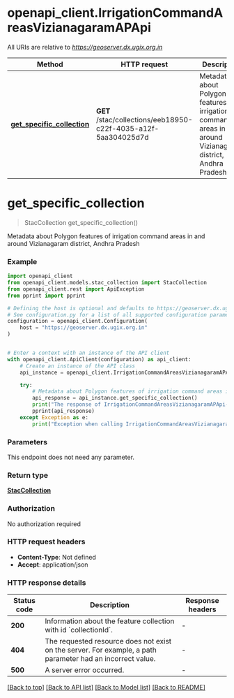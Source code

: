 # openapi_client.IrrigationCommandAreasVizianagaramAPApi

All URIs are relative to *https://geoserver.dx.ugix.org.in*

Method | HTTP request | Description
------------- | ------------- | -------------
[**get_specific_collection**](IrrigationCommandAreasVizianagaramAPApi.md#get_specific_collection) | **GET** /stac/collections/eeb18950-c22f-4035-a12f-5aa304025d7d | Metadata about Polygon features of irrigation command areas in and around Vizianagaram district, Andhra Pradesh


# **get_specific_collection**
> StacCollection get_specific_collection()

Metadata about Polygon features of irrigation command areas in and around Vizianagaram district, Andhra Pradesh

### Example


```python
import openapi_client
from openapi_client.models.stac_collection import StacCollection
from openapi_client.rest import ApiException
from pprint import pprint

# Defining the host is optional and defaults to https://geoserver.dx.ugix.org.in
# See configuration.py for a list of all supported configuration parameters.
configuration = openapi_client.Configuration(
    host = "https://geoserver.dx.ugix.org.in"
)


# Enter a context with an instance of the API client
with openapi_client.ApiClient(configuration) as api_client:
    # Create an instance of the API class
    api_instance = openapi_client.IrrigationCommandAreasVizianagaramAPApi(api_client)

    try:
        # Metadata about Polygon features of irrigation command areas in and around Vizianagaram district, Andhra Pradesh
        api_response = api_instance.get_specific_collection()
        print("The response of IrrigationCommandAreasVizianagaramAPApi->get_specific_collection:\n")
        pprint(api_response)
    except Exception as e:
        print("Exception when calling IrrigationCommandAreasVizianagaramAPApi->get_specific_collection: %s\n" % e)
```



### Parameters

This endpoint does not need any parameter.

### Return type

[**StacCollection**](StacCollection.md)

### Authorization

No authorization required

### HTTP request headers

 - **Content-Type**: Not defined
 - **Accept**: application/json

### HTTP response details

| Status code | Description | Response headers |
|-------------|-------------|------------------|
**200** | Information about the feature collection with id &#x60;collectionId&#x60;. |  -  |
**404** | The requested resource does not exist on the server. For example, a path parameter had an incorrect value. |  -  |
**500** | A server error occurred. |  -  |

[[Back to top]](#) [[Back to API list]](../README.md#documentation-for-api-endpoints) [[Back to Model list]](../README.md#documentation-for-models) [[Back to README]](../README.md)

